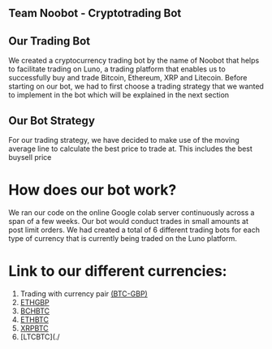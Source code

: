 ## Team Noobot - Cryptotrading Bot 

## Our Trading Bot 
We created a cryptocurrency trading bot by the name of Noobot that helps to facilitate trading on Luno, a trading platform that enables us to successfully buy and trade Bitcoin, Ethereum, XRP and Litecoin. Before starting on our bot, we had to first choose a trading strategy that we wanted to implement in the bot which will be explained in the next section 

## Our Bot Strategy 
For our trading strategy, we have decided to make use of the moving average line to calculate the best price to trade at. This includes the best buysell price 

# How does our bot work? 
We ran our code on the online Google colab server continuously across a span of a few weeks. Our bot would conduct trades in small amounts at post limit orders. We had created a total of 6 different trading bots for each type of currency that is currently being traded on the Luno platform. 

# Link to our different currencies:
1. Trading with currency pair [(BTC-GBP)](./BCHXBT.ipynb)
2. [ETHGBP](./)
3. [BCHBTC](./)
4. [ETHBTC](./)
5. [XRPBTC](./)
6. [LTCBTC](./
